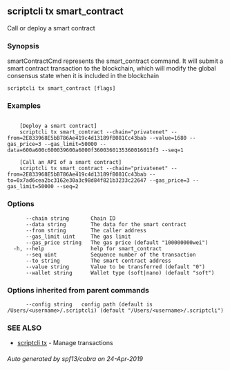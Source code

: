 ## scriptcli tx smart_contract

Call or deploy a smart contract

### Synopsis

smartContractCmd represents the smart_contract command. It will submit a smart contract transaction to the blockchain, which will modify the global consensus state when it is included in the blockchain

```
scriptcli tx smart_contract [flags]
```

### Examples

```

	[Deploy a smart contract] 
	scriptcli tx smart_contract --chain="privatenet" --from=2E833968E5bB786Ae419c4d13189fB081Cc43bab --value=1680 --gas_price=3 --gas_limit=50000 --data=600a600c600039600a6000f3600360135360016013f3 --seq=1	
	
	[Call an API of a smart contract]
	scriptcli tx smart_contract --chain="privatenet" --from=2E833968E5bB786Ae419c4d13189fB081Cc43bab --to=0x7ad6cea2bc3162e30a3c98d84f821b3233c22647 --gas_price=3 --gas_limit=50000 --seq=2
```

### Options

```
      --chain string       Chain ID
      --data string        The data for the smart contract
      --from string        The caller address
      --gas_limit uint     The gas limit
      --gas_price string   The gas price (default "100000000wei")
  -h, --help               help for smart_contract
      --seq uint           Sequence number of the transaction
      --to string          The smart contract address
      --value string       Value to be transferred (default "0")
      --wallet string      Wallet type (soft|nano) (default "soft")
```

### Options inherited from parent commands

```
      --config string   config path (default is /Users/<username>/.scriptcli) (default "/Users/<username>/.scriptcli")
```

### SEE ALSO

* [scriptcli tx](scriptcli_tx.md)	 - Manage transactions

###### Auto generated by spf13/cobra on 24-Apr-2019
